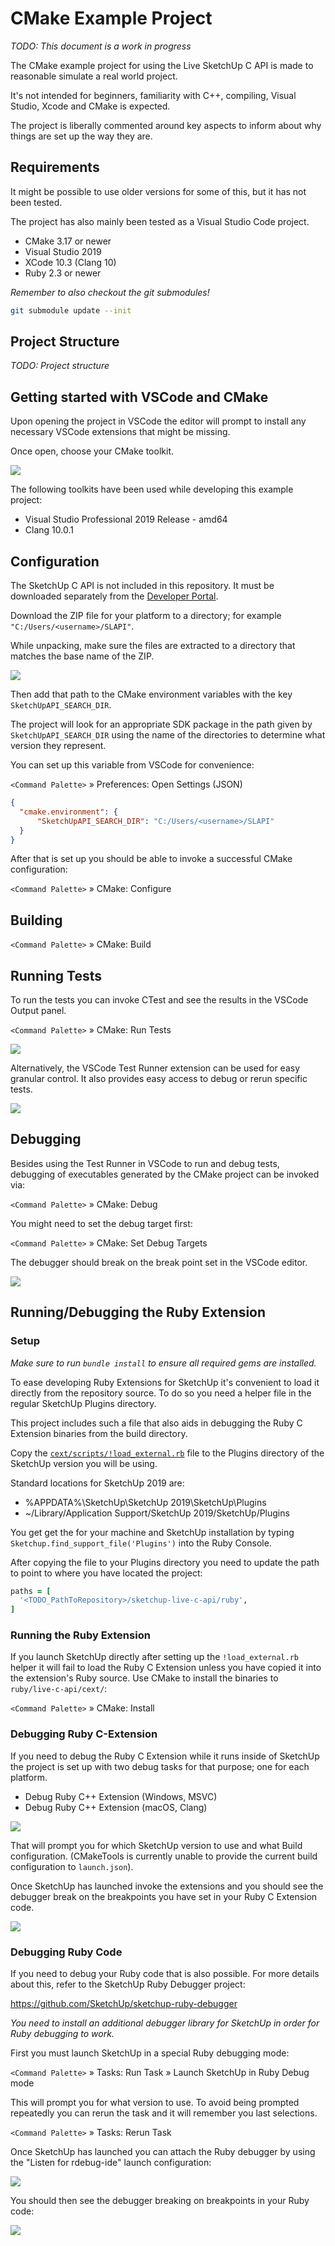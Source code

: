 # CMake Example Project

*TODO: This document is a work in progress*

The CMake example project for using the Live SketchUp C API is made to reasonable simulate a real world project.

It's not intended for beginners, familiarity with C++, compiling, Visual Studio, Xcode and CMake is expected.

The project is liberally commented around key aspects to inform about why things are set up the way they are.

## Requirements

It might be possible to use older versions for some of this, but it has not been tested.

The project has also mainly been tested as a Visual Studio Code project.

* CMake 3.17 or newer
* Visual Studio 2019
* XCode 10.3 (Clang 10)
* Ruby 2.3 or newer

*Remember to also checkout the git submodules!*

```sh
git submodule update --init
```

## Project Structure

*TODO: Project structure*

## Getting started with VSCode and CMake

Upon opening the project in VSCode the editor will prompt to install any necessary VSCode extensions that might be missing.

Once open, choose your CMake toolkit.

![](images/vscode-cmake-toolkit.png)

The following toolkits have been used while developing this example project:

* Visual Studio Professional 2019 Release - amd64
* Clang 10.0.1

## Configuration

The SketchUp C API is not included in this repository. It must be downloaded separately from the [Developer Portal](https://developer.sketchup.com/).

Download the ZIP file for your platform to a directory; for example `"C:/Users/<username>/SLAPI"`.

While unpacking, make sure the files are extracted to a directory that matches the base name of the ZIP.

![](images/sdk-locations.png)

Then add that path to the CMake environment variables with the key `SketchUpAPI_SEARCH_DIR`.

The project will look for an appropriate SDK package in the path given by `SketchUpAPI_SEARCH_DIR` using the name of the directories to determine what version they represent.

You can set up this variable from VSCode for convenience:

`<Command Palette>` » Preferences: Open Settings (JSON)

```json
{
  "cmake.environment": {
      "SketchUpAPI_SEARCH_DIR": "C:/Users/<username>/SLAPI"
  }
}
```

After that is set up you should be able to invoke a successful CMake configuration:

`<Command Palette>` » CMake: Configure

## Building

`<Command Palette>` » CMake: Build

## Running Tests

To run the tests you can invoke CTest and see the results in the VSCode Output panel.

`<Command Palette>` » CMake: Run Tests

![](images/vscode-cmake-ctest.png)

Alternatively, the VSCode Test Runner extension can be used for easy granular control. It also provides easy access to debug or rerun specific tests.

![](images/vscode-cmake-testrunner.png)

## Debugging

Besides using the Test Runner in VSCode to run and debug tests, debugging of executables generated by the CMake project can be invoked via:

`<Command Palette>` » CMake: Debug

You might need to set the debug target first:

`<Command Palette>` » CMake: Set Debug Targets

The debugger should break on the break point set in the VSCode editor.

![](images/vscode-cmake-debug.png)

## Running/Debugging the Ruby Extension

### Setup

*Make sure to run `bundle install` to ensure all required gems are installed.*

To ease developing Ruby Extensions for SketchUp it's convenient to load it directly from the repository source. To do so you need a helper file in the regular SketchUp Plugins directory.

This project includes such a file that also aids in debugging the Ruby C Extension binaries from the build directory.

Copy the [`cext/scripts/!load_external.rb`](../cext/scripts/!load_external.rb) file to the Plugins directory of the SketchUp version you will be using.

Standard locations for SketchUp 2019 are:
* %APPDATA%\SketchUp\SketchUp 2019\SketchUp\Plugins
* ~/Library/Application Support/SketchUp 2019/SketchUp/Plugins

You get get the for your machine and SketchUp installation by typing
`Sketchup.find_support_file('Plugins')` into the Ruby Console.

After copying the file to your Plugins directory you need to update the path to point to where you have located the project:

```rb
paths = [
  '<TODO_PathToRepository>/sketchup-live-c-api/ruby',
]
```

### Running the Ruby Extension

If you launch SketchUp directly after setting up the `!load_external.rb` helper it will fail to load the Ruby C Extension unless you have copied it into the extension's Ruby source. Use CMake to install the binaries to `ruby/live-c-api/cext/`:

`<Command Palette>` » CMake: Install

### Debugging Ruby C-Extension

If you need to debug the Ruby C Extension while it runs inside of SketchUp the project is set up with two debug tasks for that purpose; one for each platform.

* Debug Ruby C++ Extension (Windows, MSVC)
* Debug Ruby C++ Extension (macOS, Clang)

![](images/vscode-debug-setup-ruby-c-extension.png)

That will prompt you for which SketchUp version to use and what Build configuration. (CMakeTools is currently unable to provide the current build configuration to `launch.json`).

Once SketchUp has launched invoke the extensions and you should see the debugger break on the breakpoints you have set in your Ruby C Extension code.

![](images/vscode-debugging-ruby-c-extension.png)

### Debugging Ruby Code

If you need to debug your Ruby code that is also possible. For more details about this, refer to the SketchUp Ruby Debugger project:

https://github.com/SketchUp/sketchup-ruby-debugger

*You need to install an additional debugger library for SketchUp in order for Ruby debugging to work.*

First you must launch SketchUp in a special Ruby debugging mode:

`<Command Palette>` » Tasks: Run Task » Launch SketchUp in Ruby Debug mode

This will prompt you for what version to use. To avoid being prompted repeatedly you can rerun the task and it will remember you last selections.

`<Command Palette>` » Tasks: Rerun Task

Once SketchUp has launched you can attach the Ruby debugger by using the "Listen for rdebug-ide" launch configuration:

![](images/vscode-ruby-debug-launch.png)

You should then see the debugger breaking on breakpoints in your Ruby code:

![](images/vscode-ruby-debugging.png)
